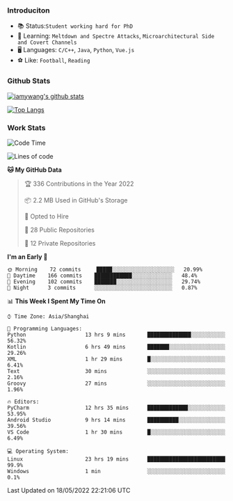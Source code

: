 ### Introduciton

- 📚 Status:`Student working hard for PhD`
- 🔎 Learning: `Meltdown and Spectre Attacks`, `Microarchitectural Side and Covert Channels`
- 🖥️ Languages: `C/C++`, `Java`, `Python`, `Vue.js`
- ⚽ Like: `Football`, `Reading`

### Github Stats

[![iamywang's github stats](https://github-readme-stats.vercel.app/api?username=iamywang&count_private=true&show_icons=true)]()

[![Top Langs](https://github-readme-stats.vercel.app/api/top-langs/?username=iamywang&layout=compact)]()

### Work Stats

<!--START_SECTION:waka-->
![Code Time](http://img.shields.io/badge/Code%20Time-326%20hrs%2035%20mins-blue)

![Lines of code](https://img.shields.io/badge/From%20Hello%20World%20I%27ve%20Written--40%20Thousand%20lines%20of%20code-blue)

**🐱 My GitHub Data** 

> 🏆 336 Contributions in the Year 2022
 > 
> 📦 2.2 MB Used in GitHub's Storage 
 > 
> 💼 Opted to Hire
 > 
> 📜 28 Public Repositories 
 > 
> 🔑 12 Private Repositories  
 > 
**I'm an Early 🐤** 

```text
🌞 Morning    72 commits     █████░░░░░░░░░░░░░░░░░░░░   20.99% 
🌆 Daytime    166 commits    ████████████░░░░░░░░░░░░░   48.4% 
🌃 Evening    102 commits    ███████░░░░░░░░░░░░░░░░░░   29.74% 
🌙 Night      3 commits      ░░░░░░░░░░░░░░░░░░░░░░░░░   0.87%

```


📊 **This Week I Spent My Time On** 

```text
⌚︎ Time Zone: Asia/Shanghai

💬 Programming Languages: 
Python                   13 hrs 9 mins       ██████████████░░░░░░░░░░░   56.32% 
Kotlin                   6 hrs 49 mins       ███████░░░░░░░░░░░░░░░░░░   29.26% 
XML                      1 hr 29 mins        █░░░░░░░░░░░░░░░░░░░░░░░░   6.41% 
Text                     30 mins             ░░░░░░░░░░░░░░░░░░░░░░░░░   2.16% 
Groovy                   27 mins             ░░░░░░░░░░░░░░░░░░░░░░░░░   1.96%

🔥 Editors: 
PyCharm                  12 hrs 35 mins      █████████████░░░░░░░░░░░░   53.95% 
Android Studio           9 hrs 14 mins       ██████████░░░░░░░░░░░░░░░   39.56% 
VS Code                  1 hr 30 mins        █░░░░░░░░░░░░░░░░░░░░░░░░   6.49%

💻 Operating System: 
Linux                    23 hrs 19 mins      █████████████████████████   99.9% 
Windows                  1 min               ░░░░░░░░░░░░░░░░░░░░░░░░░   0.1%

```


 Last Updated on 18/05/2022 22:21:06 UTC
<!--END_SECTION:waka-->
